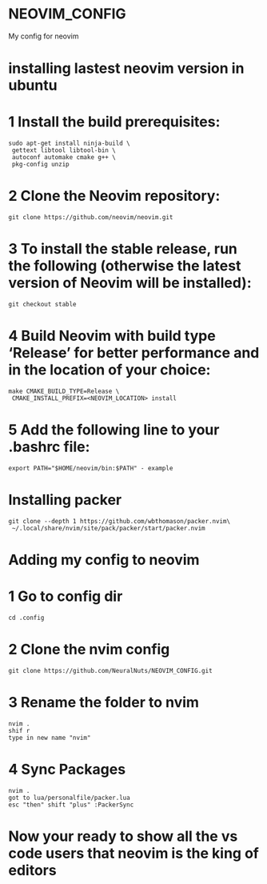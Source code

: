 # NEOVIM_CONFIG
My config for neovim

# installing lastest neovim version in ubuntu

# 1 Install the build prerequisites:
    sudo apt-get install ninja-build \
     gettext libtool libtool-bin \
     autoconf automake cmake g++ \
     pkg-config unzip

# 2 Clone the Neovim repository:
    git clone https://github.com/neovim/neovim.git

# 3 To install the stable release, run the following (otherwise the latest version of Neovim will be installed):
    git checkout stable

# 4 Build Neovim with build type ‘Release’ for better performance and in the location of your choice:
    make CMAKE_BUILD_TYPE=Release \
     CMAKE_INSTALL_PREFIX=<NEOVIM_LOCATION> install

# 5 Add the following line to your .bashrc file:
    export PATH="$HOME/neovim/bin:$PATH" - example


# Installing packer
    git clone --depth 1 https://github.com/wbthomason/packer.nvim\
     ~/.local/share/nvim/site/pack/packer/start/packer.nvim

# Adding my config to neovim

# 1 Go to config dir
    cd .config
    
# 2 Clone the nvim config
    git clone https://github.com/NeuralNuts/NEOVIM_CONFIG.git

# 3 Rename the folder to nvim
    nvim .
    shif r 
    type in new name "nvim"

# 4 Sync Packages
    nvim .
    got to lua/personalfile/packer.lua
    esc "then" shift "plus" :PackerSync

# Now your ready to show all the vs code users that neovim is the king of editors 
